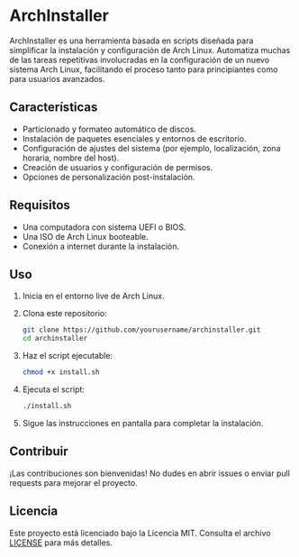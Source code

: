 # ArchInstaller

ArchInstaller es una herramienta basada en scripts diseñada para simplificar la instalación y configuración de Arch Linux. Automatiza muchas de las tareas repetitivas involucradas en la configuración de un nuevo sistema Arch Linux, facilitando el proceso tanto para principiantes como para usuarios avanzados.

## Características

- Particionado y formateo automático de discos.
- Instalación de paquetes esenciales y entornos de escritorio.
- Configuración de ajustes del sistema (por ejemplo, localización, zona horaria, nombre del host).
- Creación de usuarios y configuración de permisos.
- Opciones de personalización post-instalación.

## Requisitos

- Una computadora con sistema UEFI o BIOS.
- Una ISO de Arch Linux booteable.
- Conexión a internet durante la instalación.

## Uso

1. Inicia en el entorno live de Arch Linux.
2. Clona este repositorio:

   ```bash
   git clone https://github.com/yourusername/archinstaller.git
   cd archinstaller
   ```

3. Haz el script ejecutable:

   ```bash
   chmod +x install.sh
   ```

4. Ejecuta el script:

   ```bash
   ./install.sh
   ```
5. Sigue las instrucciones en pantalla para completar la instalación.

## Contribuir

¡Las contribuciones son bienvenidas! No dudes en abrir issues o enviar pull requests para mejorar el proyecto.

## Licencia

Este proyecto está licenciado bajo la Licencia MIT. Consulta el archivo [LICENSE](LICENSE) para más detalles.
